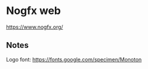 # Nogfx web

https://www.nogfx.org/

## Notes

Logo font: https://fonts.google.com/specimen/Monoton
